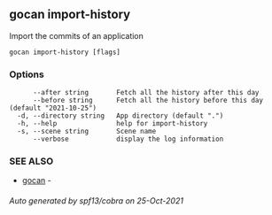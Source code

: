 ## gocan import-history

Import the commits of an application

```
gocan import-history [flags]
```

### Options

```
      --after string       Fetch all the history after this day
      --before string      Fetch all the history before this day (default "2021-10-25")
  -d, --directory string   App directory (default ".")
  -h, --help               help for import-history
  -s, --scene string       Scene name
      --verbose            display the log information
```

### SEE ALSO

* [gocan](gocan.md)	 - 

###### Auto generated by spf13/cobra on 25-Oct-2021
